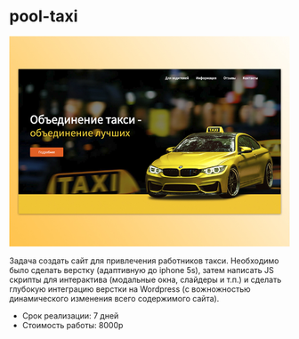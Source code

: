# pool-taxi
 ![screenshot](taxi.jpg)

Задача создать сайт для привлечения работников такси. Необходимо было сделать верстку (адаптивную до iphone 5s), затем написать JS скрипты для интерактива (модальные окна, слайдеры и т.п.) и сделать глубокую интеграцию верстки на Wordpress (с вожножностью динамического изменения всего содержимого сайта).

* Срок реализации: 7 дней
* Стоимость работы: 8000р
